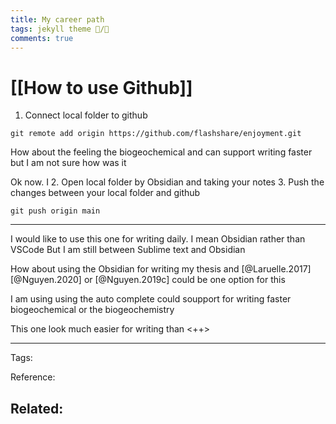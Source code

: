 ```yaml
---
title: My career path
tags: jekyll theme 📝️/🌱
comments: true
---
```


# [[How to use Github]]
1. Connect local folder to github 
```
git remote add origin https://github.com/flashshare/enjoyment.git
```

How about the feeling the biogeochemical and can support writing faster but I am not sure how was it

Ok now. I 
2. Open local folder by Obsidian and taking your notes
3. Push the changes between your local folder and github 
```
git push origin main
```
---
I would like to use this one for writing daily. I mean Obsidian rather than VSCode
But I am still between Sublime text and Obsidian 


How about using the Obsidian for writing my thesis and  [@Laruelle.2017] [@Nguyen.2020] or [@Nguyen.2019c] could be one option for this 

I am using using the auto complete could soupport for writing faster biogeochemical or the biogeochemistry 

This one look much easier for writing than 
<++>

---
Tags: 

Reference:

Related:
- 